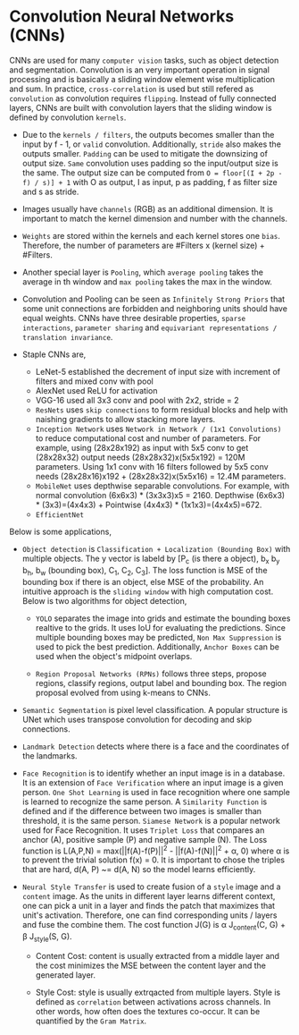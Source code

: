 #  Convolution Neural Networks (CNNs)

CNNs are used for many `computer vision` tasks, such as object detection and segmentation. Convolution is an very important operation in signal processing and is basically a sliding window element wise multiplication and sum. In practice, `cross-correlation` is used but still refered as `convolution` as convolution requires `flipping`. Instead of fully connected layers, CNNs are built with convolution layers that the sliding window is defined by convolution `kernels`.

-   Due to the `kernels / filters`, the outputs becomes smaller than the input by f - 1, or `valid` convolution. Additionally, `stride` also makes the outputs smaller. `Padding` can be used to mitigate the downsizing of output size. `Same` convolution uses padding so the input/output size is the same. The output size can be computed from `O = floor[(I + 2p - f) / s)] + 1` with O as output, I as input, p as padding, f as filter size and s as stride.

-   Images usually have `channels` (RGB) as an additional dimension. It is important to match the kernel dimension and number with the channels.

-   `Weights` are stored within the kernels and each kernel stores one `bias`. Therefore, the number of parameters are #Filters x (kernel size) + #Filters.

-   Another special layer is `Pooling`, which `average pooling` takes the average in th window and `max pooling` takes the max in the window.

-   Convolution and Pooling can be seen as `Infinitely Strong Priors` that some unit connections are forbidden and neighboring units should have equal weights. CNNs have three desirable properties, `sparse interactions`, `parameter sharing` and `equivariant representations / translation invariance`.

-   Staple CNNs are,

    -   LeNet-5 established the decrement of input size with increment of filters and mixed conv with pool
    -   AlexNet used ReLU for activation
    -   VGG-16 used all 3x3 conv and pool with 2x2, stride = 2
    -   `ResNets` uses `skip connections` to form residual blocks and help with naishing gradients to allow stacking more layers.
    -   `Inception Network` uses `Network in Network / (1x1 Convolutions)` to reduce computational cost and number of parameters. For example, using (28x28x192) as input with 5x5 conv to get (28x28x32) output needs (28x28x32)x(5x5x192) = 120M parameters. Using 1x1 conv with 16 filters followed by 5x5 conv needs (28x28x16)x192 + (28x28x32)x(5x5x16) = 12.4M parameters.
    -   `MobileNet` uses depthwise separable convolutions. For example, with normal convolution (6x6x3) * (3x3x3)x5 = 2160. Depthwise (6x6x3) * (3x3)=(4x4x3) + Pointwise (4x4x3) * (1x1x3)=(4x4x5)=672.
    -   `EfficientNet`

Below is some applications,

-   `Object detection` is `Classification + Localization (Bounding Box)` with multiple objects. The y vector is labeld by [P<sub>c</sub> (is there a object), b<sub>x</sub> b<sub>y</sub> b<sub>h</sub>, b<sub>w</sub> (bounding box), C<sub>1</sub>, C<sub>2</sub>, C<sub>3</sub>]. The loss function is MSE of the bounding box if there is an object, else MSE of the probability. An intuitive approach is the `sliding window` with high computation cost. Below is two algorithms for object detection,

    -   `YOLO` separates the image into grids and estimate the bounding boxes realtive to the grids. It uses IoU for evaluating the predictions. Since multiple bounding boxes may be predicted, `Non Max Suppression` is used to pick the best prediction. Additionally, `Anchor Boxes` can be used when the object's midpoint overlaps.

    -   `Region Proposal Networks (RPNs)` follows three steps, propose regions, classify regions, output label and bounding box. The region proposal evolved from using k-means to CNNs.


-   `Semantic Segmentation` is pixel level classification. A popular structure is UNet which uses transpose convolution for decoding and skip connections.

-   `Landmark Detection` detects where there is a face and the coordinates of the landmarks.

-   `Face Recognition` is to identify whether an input image is in a database. It is an extension of `Face Verification` where an input image is a given person. `One Shot Learning` is used in face recognition where one sample is learned to recognize the same person. A `Similarity Function` is defined and if the difference between two images is smaller than threshold, it is the same person. `Siamese Network` is a popular network used for Face Recognition. It uses `Triplet Loss` that compares an anchor (A), positive sample (P) and negative sample (N). The Loss function is L(A,P,N) = max(||f(A)-f(P)||<sup>2</sup> - ||f(A)-f(N)||<sup>2</sup> + α, 0) where α is to prevent the trivial solution f(x) = 0. It is important to chose the triples that are hard, d(A, P) ~= d(A, N) so the model learns efficiently.

-   `Neural Style Transfer` is used to create fusion of a `style` image and a `content` image. As the units in different layer learns different context, one can pick a unit in a layer and finds the patch that maximizes that unit's activation. Therefore, one can find corresponding units / layers and fuse the combine them. The cost function J(G) is α J<sub>content</sub>(C, G) + β J<sub>style</sub>(S, G).

    -   Content Cost: content is usually extracted from a middle layer and the cost minimizes the MSE between the content layer and the generated layer.

    -   Style Cost: style is usually extrqacted from multiple layers. Style is defined as `correlation` between activations across channels. In other words, how often does the textures co-occur. It can be quantified by the `Gram Matrix`.
